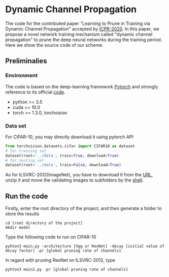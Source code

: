 # Dynamic Channel Propagation
The code for the contributed paper "Learning to Prune in Training via Dynamic Channel Propagation" accepted by [ICPR-2020](https://www.micc.unifi.it/icpr2020/). In this paper, we propose a novel network training mechanism called "dynamic channel propagation" to prune the deep neural networks during the training period. Here we show the source code of our scheme.
## Preliminalies
### Environment
The code is based on the deep-learning framework [Pytorch](https://pytorch.org/) and strongly reference to its official [code](https://github.com/pytorch/examples). 
* python >= 3.5
* cuda >= 10.0
* torch >= 1.3.0, torchvision
### Data set
For CIFAR-10, you may directly download it using pytorch API
```python
from torchvision.datasets.cifar import CIFAR10 as dataset
# for training set
dataset(root='../data', train=True, download=True)
# for testing set
dataset(root='../data', train=False, download=True)
```
As for ILSVRC-2012(ImageNet), you have to download it from the [URL](http://image-net.org/challenges/LSVRC/2012/index), unzip it and move the validating images to subfolders by the [shell](https://raw.githubusercontent.com/soumith/imagenetloader.torch/master/valprep.sh).

## Run the code
Firstly, enter the root directory of the project, and then generate a folder to store the results
```
cd [root directory of the project]
mkdir model
```
Type the following code to run on CIFAR-10
```
pyhton3 main.py -architecture [Vgg or ResNet] -decay [initial value of decay factor] -pr [global pruning rate of channels]
```
In regard with pruning ResNet on ILSVRC-2012, type
```
pyhton3 main2.py -pr [global pruning rate of channels]
```

